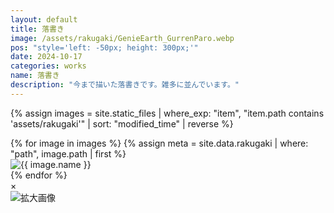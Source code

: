 ```yaml
---
layout: default
title: 落書き
image: /assets/rakugaki/GenieEarth_GurrenParo.webp
pos: "style='left: -50px; height: 300px;'"
date: 2024-10-17
categories: works
name: 落書き
description: "今まで描いた落書きです。雑多に並んでいます。"
---
```


{% assign images = site.static_files | where_exp: "item", "item.path contains 'assets/rakugaki'" | sort: "modified_time" | reverse %}
<div class="gallery">
    {% for image in images %}
        {% assign meta = site.data.rakugaki | where: "path", image.path | first %}
        <div class="gallery-item gallery-item-autosize">
            <img src="{{ image.path | relative_url }}"
                alt="{{ image.name }}"
                class="thumbnail thumbnail-character"
                data-description="{{ meta.caption | default: "" }}">
        </div>
    {% endfor %}
</div>

<div class="modal" id="modal">
    <span class="close" id="close">&times;</span>
    <div class="modal-content flex-column">
        <div class="modal-img">
            <img id="modalImg" alt="拡大画像">
        </div>
        <div class="modal-text" id="modalCaption"></div>
    </div>
</div>

<script src="{{ site.baseurl }}/script/modal-window.js"></script>

